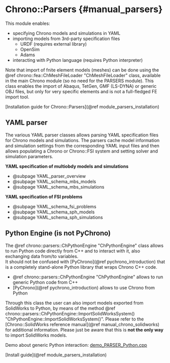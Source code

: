 Chrono::Parsers {#manual_parsers}
=================================

This module enables:
- specifying Chrono models and simulations in YAML
- importing models from 3rd-party specification files
  + URDF (requires external library)
  + OpenSim
  + Adams
- interacting with Python language (requires Python interpreter)

Note that import of fnite element models (meshes) can be done using the @ref chrono::fea::ChMeshFileLoader "ChMeshFileLoader" class, available in the main Chrono module (so no need for the PARSERS module). This class enables the import of Abaqus, TetGen, GMF (LS-DYNA) or generic OBJ files, but only for very specific elements and is not a full-fledged FE import tool.

[Installation guide for Chrono::Parsers](@ref module_parsers_installation)

## YAML parser

The various YAML parser classes allows parsing YAML specification files for Chrono models and simulations. The parsers cache model information and simulation settings from the corresponding YAML input files and then allows populating a Chrono or Chrono::FSI system and setting solver and simulation parameters.

**YAML specification of multiobdy models and simulations**

* @subpage YAML_parser_overview
* @subpage YAML_schema_mbs_models
* @subpage YAML_schema_mbs_simulations

**YAML specification of FSI problems**

* @subpage YAML_schema_fsi_problems
* @subpage YAML_schema_sph_models
* @subpage YAML_schema_sph_simulations


## Python Engine (is not PyChrono)
The @ref chrono::parsers::ChPythonEngine "ChPythonEngine" class allows to run Python code directly from C++ and to interact with it, also exchanging data from/to variables.  
It should not be confused with [PyChrono](@ref pychrono_introduction) that is a completely stand-alone Python library that wraps Chrono C++ code.

+ @ref chrono::parsers::ChPythonEngine "ChPythonEngine" allows to run generic Python code from C++
+ [PyChrono](@ref pychrono_introduction) allows to use Chrono from Python

Through this class the user can also import models exported from SolidWorks to Python, by means of the method @ref chrono::parsers::ChPythonEngine::ImportSolidWorksSystem() "ChPythonEngine::ImportSolidWorksSystem()". Please refer to the [Chrono::SolidWorks reference manual](@ref manual_chrono_solidworks) for additional information. Please just be aware that this is **not the only way** to import SolidWorks models.

Demo about generic Python interaction: [demo_PARSER_Python.cpp](https://github.com/projectchrono/chrono/blob/main/src/demos/parsers/demo_PARSER_Python.cpp)



[Install guide](@ref module_parsers_installation)





